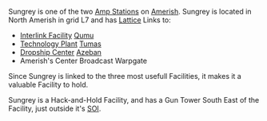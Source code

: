 Sungrey is one of the two [Amp Stations](../locations/Amp_Station.md) on
[Amerish](../locations/Amerish.md). Sungrey is located in North Amerish in grid
L7 and has [Lattice](../terminology/Lattice.md) Links to:

- [Interlink Facility](../terminology/Interlink.md) [Qumu](Qumu.md)
- [Technology Plant](../locations/Technology_Plant.md) [Tumas](Tumas.md)
- [Dropship Center](../locations/Dropship_Center.md) [Azeban](Azeban.md)
- Amerish's Center Broadcast Warpgate

Since Sungrey is linked to the three most usefull Facilities, it makes it a
valuable Facility to hold.

Sungrey is a Hack-and-Hold Facility, and has a Gun Tower South East of the
Facility, just outside it's [SOI](../locations/Sphere_of_Influence.md).

<!--[Category:Facilities](Category:Facilities.md)-->

